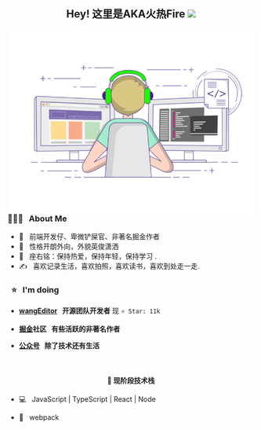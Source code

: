 <h2 align="center"> Hey! 这里是AKA火热Fire <img src="https://github.com/souvikguria98/souvikguria98/blob/master/Hi.gif" width="25"></h2>
<img align="right" alt="GIF" src="https://raw.githubusercontent.com/devSouvik/devSouvik/master/gif3.gif" width="500"/>

<h3>  &nbsp; 👨🏻‍💻  &nbsp; About Me </h3>

- 🔭 &nbsp; 前端开发仔、卑微铲屎官、非著名掘金作者
- 🤔 &nbsp; 性格开朗外向，外貌英俊潇洒
- 🌱 &nbsp; 座右铭：保持热爱，保持年轻，保持学习 .
- ✍️ &nbsp; 喜欢记录生活，喜欢拍照，喜欢读书，喜欢到处走一走.

<h3 >  &nbsp; ⭐️ &nbsp; I'm doing </h3>

- **[wangEditor](https://github.com/wangeditor-team/wangEditor) &nbsp; 开源团队开发者** 现 `⭐️ Star: 11k`

- **[掘金](https://juejin.cn/user/3993025017037309/posts)社区 &nbsp; 有些活跃的非著名作者**

- **[公众号](https://mp.weixin.qq.com/mp/profile_ext?action=home&__biz=MzA5Mjg0MTA3MA==&scene=124&uin=&key=&devicetype=Windows+10+x64&version=63010029&lang=zh_CN&a8scene=7&fontgear=2) &nbsp; 除了技术还有生活**

<br>

<h4 align="center">👋 现阶段技术栈 </h3>

- 💻 &nbsp; JavaScript | TypeScript | React | Node  

- 🔧 &nbsp; webpack






